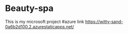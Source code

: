 # Beauty-spa
This is my microsoft project
#azure link https://witty-sand-0a6b2d100.2.azurestaticapps.net/
